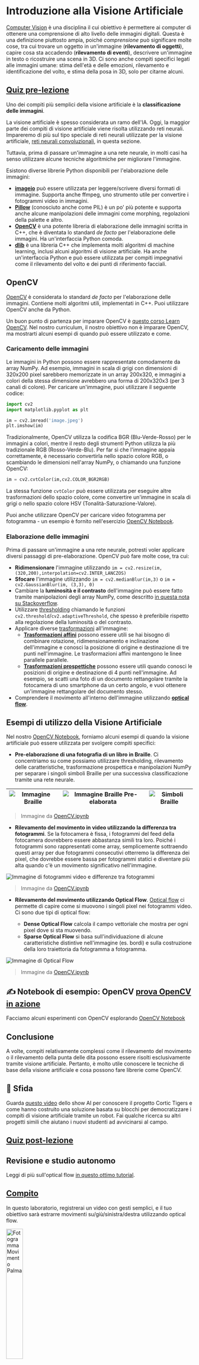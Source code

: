 <!--
CO_OP_TRANSLATOR_METADATA:
{
  "original_hash": "4bedc8e702db17260cfe824d58b6cfd4",
  "translation_date": "2025-08-26T07:03:34+00:00",
  "source_file": "lessons/4-ComputerVision/06-IntroCV/README.md",
  "language_code": "it"
}
-->
# Introduzione alla Visione Artificiale

[Computer Vision](https://wikipedia.org/wiki/Computer_vision) è una disciplina il cui obiettivo è permettere ai computer di ottenere una comprensione di alto livello delle immagini digitali. Questa è una definizione piuttosto ampia, poiché *comprensione* può significare molte cose, tra cui trovare un oggetto in un'immagine (**rilevamento di oggetti**), capire cosa sta accadendo (**rilevamento di eventi**), descrivere un'immagine in testo o ricostruire una scena in 3D. Ci sono anche compiti specifici legati alle immagini umane: stima dell'età e delle emozioni, rilevamento e identificazione del volto, e stima della posa in 3D, solo per citarne alcuni.

## [Quiz pre-lezione](https://ff-quizzes.netlify.app/en/ai/quiz/11)

Uno dei compiti più semplici della visione artificiale è la **classificazione delle immagini**.

La visione artificiale è spesso considerata un ramo dell'IA. Oggi, la maggior parte dei compiti di visione artificiale viene risolta utilizzando reti neurali. Impareremo di più sul tipo speciale di reti neurali utilizzate per la visione artificiale, [reti neurali convoluzionali](../07-ConvNets/README.md), in questa sezione.

Tuttavia, prima di passare un'immagine a una rete neurale, in molti casi ha senso utilizzare alcune tecniche algoritmiche per migliorare l'immagine.

Esistono diverse librerie Python disponibili per l'elaborazione delle immagini:

* **[imageio](https://imageio.readthedocs.io/en/stable/)** può essere utilizzata per leggere/scrivere diversi formati di immagine. Supporta anche ffmpeg, uno strumento utile per convertire i fotogrammi video in immagini.
* **[Pillow](https://pillow.readthedocs.io/en/stable/index.html)** (conosciuto anche come PIL) è un po' più potente e supporta anche alcune manipolazioni delle immagini come morphing, regolazioni della palette e altro.
* **[OpenCV](https://opencv.org/)** è una potente libreria di elaborazione delle immagini scritta in C++, che è diventata lo standard *de facto* per l'elaborazione delle immagini. Ha un'interfaccia Python comoda.
* **[dlib](http://dlib.net/)** è una libreria C++ che implementa molti algoritmi di machine learning, inclusi alcuni algoritmi di visione artificiale. Ha anche un'interfaccia Python e può essere utilizzata per compiti impegnativi come il rilevamento del volto e dei punti di riferimento facciali.

## OpenCV

[OpenCV](https://opencv.org/) è considerata lo standard *de facto* per l'elaborazione delle immagini. Contiene molti algoritmi utili, implementati in C++. Puoi utilizzare OpenCV anche da Python.

Un buon punto di partenza per imparare OpenCV è [questo corso Learn OpenCV](https://learnopencv.com/getting-started-with-opencv/). Nel nostro curriculum, il nostro obiettivo non è imparare OpenCV, ma mostrarti alcuni esempi di quando può essere utilizzato e come.

### Caricamento delle immagini

Le immagini in Python possono essere rappresentate comodamente da array NumPy. Ad esempio, immagini in scala di grigi con dimensioni di 320x200 pixel sarebbero memorizzate in un array 200x320, e immagini a colori della stessa dimensione avrebbero una forma di 200x320x3 (per 3 canali di colore). Per caricare un'immagine, puoi utilizzare il seguente codice:

```python
import cv2
import matplotlib.pyplot as plt

im = cv2.imread('image.jpeg')
plt.imshow(im)
```

Tradizionalmente, OpenCV utilizza la codifica BGR (Blu-Verde-Rosso) per le immagini a colori, mentre il resto degli strumenti Python utilizza la più tradizionale RGB (Rosso-Verde-Blu). Per far sì che l'immagine appaia correttamente, è necessario convertirla nello spazio colore RGB, o scambiando le dimensioni nell'array NumPy, o chiamando una funzione OpenCV:

```python
im = cv2.cvtColor(im,cv2.COLOR_BGR2RGB)
```

La stessa funzione `cvtColor` può essere utilizzata per eseguire altre trasformazioni dello spazio colore, come convertire un'immagine in scala di grigi o nello spazio colore HSV (Tonalità-Saturazione-Valore).

Puoi anche utilizzare OpenCV per caricare video fotogramma per fotogramma - un esempio è fornito nell'esercizio [OpenCV Notebook](../../../../../lessons/4-ComputerVision/06-IntroCV/OpenCV.ipynb).

### Elaborazione delle immagini

Prima di passare un'immagine a una rete neurale, potresti voler applicare diversi passaggi di pre-elaborazione. OpenCV può fare molte cose, tra cui:

* **Ridimensionare** l'immagine utilizzando `im = cv2.resize(im, (320,200),interpolation=cv2.INTER_LANCZOS)`
* **Sfocare** l'immagine utilizzando `im = cv2.medianBlur(im,3)` o `im = cv2.GaussianBlur(im, (3,3), 0)`
* Cambiare la **luminosità e il contrasto** dell'immagine può essere fatto tramite manipolazioni degli array NumPy, come descritto [in questa nota su Stackoverflow](https://stackoverflow.com/questions/39308030/how-do-i-increase-the-contrast-of-an-image-in-python-opencv).
* Utilizzare [thresholding](https://docs.opencv.org/4.x/d7/d4d/tutorial_py_thresholding.html) chiamando le funzioni `cv2.threshold`/`cv2.adaptiveThreshold`, che spesso è preferibile rispetto alla regolazione della luminosità o del contrasto.
* Applicare diverse [trasformazioni](https://docs.opencv.org/4.5.5/da/d6e/tutorial_py_geometric_transformations.html) all'immagine:
    - **[Trasformazioni affini](https://docs.opencv.org/4.5.5/d4/d61/tutorial_warp_affine.html)** possono essere utili se hai bisogno di combinare rotazione, ridimensionamento e inclinazione dell'immagine e conosci la posizione di origine e destinazione di tre punti nell'immagine. Le trasformazioni affini mantengono le linee parallele parallele.
    - **[Trasformazioni prospettiche](https://medium.com/analytics-vidhya/opencv-perspective-transformation-9edffefb2143)** possono essere utili quando conosci le posizioni di origine e destinazione di 4 punti nell'immagine. Ad esempio, se scatti una foto di un documento rettangolare tramite la fotocamera di uno smartphone da un certo angolo, e vuoi ottenere un'immagine rettangolare del documento stesso.
* Comprendere il movimento all'interno dell'immagine utilizzando **[optical flow](https://docs.opencv.org/4.5.5/d4/dee/tutorial_optical_flow.html)**.

## Esempi di utilizzo della Visione Artificiale

Nel nostro [OpenCV Notebook](../../../../../lessons/4-ComputerVision/06-IntroCV/OpenCV.ipynb), forniamo alcuni esempi di quando la visione artificiale può essere utilizzata per svolgere compiti specifici:

* **Pre-elaborazione di una fotografia di un libro in Braille**. Ci concentriamo su come possiamo utilizzare thresholding, rilevamento delle caratteristiche, trasformazione prospettica e manipolazioni NumPy per separare i singoli simboli Braille per una successiva classificazione tramite una rete neurale.

![Immagine Braille](../../../../../translated_images/braille.341962ff76b1bd7044409371d3de09ced5028132aef97344ea4b7468c1208126.it.jpeg) | ![Immagine Braille Pre-elaborata](../../../../../translated_images/braille-result.46530fea020b03c76aac532d7d6eeef7f6fb35b55b1001cd21627907dabef3ed.it.png) | ![Simboli Braille](../../../../../translated_images/braille-symbols.0159185ab69d533909dc4d7d26a1971b51401c6a80eb3a5584f250ea880af88b.it.png)
----|-----|-----

> Immagine da [OpenCV.ipynb](../../../../../lessons/4-ComputerVision/06-IntroCV/OpenCV.ipynb)

* **Rilevamento del movimento in video utilizzando la differenza tra fotogrammi**. Se la fotocamera è fissa, i fotogrammi del feed della fotocamera dovrebbero essere abbastanza simili tra loro. Poiché i fotogrammi sono rappresentati come array, semplicemente sottraendo questi array per due fotogrammi consecutivi otterremo la differenza dei pixel, che dovrebbe essere bassa per fotogrammi statici e diventare più alta quando c'è un movimento significativo nell'immagine.

![Immagine di fotogrammi video e differenze tra fotogrammi](../../../../../translated_images/frame-difference.706f805491a0883c938e16447bf5eb2f7d69e812c7f743cbe7d7c7645168f81f.it.png)

> Immagine da [OpenCV.ipynb](../../../../../lessons/4-ComputerVision/06-IntroCV/OpenCV.ipynb)

* **Rilevamento del movimento utilizzando Optical Flow**. [Optical flow](https://docs.opencv.org/3.4/d4/dee/tutorial_optical_flow.html) ci permette di capire come si muovono i singoli pixel nei fotogrammi video. Ci sono due tipi di optical flow:

   - **Dense Optical Flow** calcola il campo vettoriale che mostra per ogni pixel dove si sta muovendo.
   - **Sparse Optical Flow** si basa sull'individuazione di alcune caratteristiche distintive nell'immagine (es. bordi) e sulla costruzione della loro traiettoria da fotogramma a fotogramma.

![Immagine di Optical Flow](../../../../../translated_images/optical.1f4a94464579a83a10784f3c07fe7228514714b96782edf50e70ccd59d2d8c4f.it.png)

> Immagine da [OpenCV.ipynb](../../../../../lessons/4-ComputerVision/06-IntroCV/OpenCV.ipynb)

## ✍️ Notebook di esempio: OpenCV [prova OpenCV in azione](../../../../../lessons/4-ComputerVision/06-IntroCV/OpenCV.ipynb)

Facciamo alcuni esperimenti con OpenCV esplorando [OpenCV Notebook](../../../../../lessons/4-ComputerVision/06-IntroCV/OpenCV.ipynb)

## Conclusione

A volte, compiti relativamente complessi come il rilevamento del movimento o il rilevamento della punta delle dita possono essere risolti esclusivamente tramite visione artificiale. Pertanto, è molto utile conoscere le tecniche di base della visione artificiale e cosa possono fare librerie come OpenCV.

## 🚀 Sfida

Guarda [questo video](https://docs.microsoft.com/shows/ai-show/ai-show--2021-opencv-ai-competition--grand-prize-winners--cortic-tigers--episode-32?WT.mc_id=academic-77998-cacaste) dello show AI per conoscere il progetto Cortic Tigers e come hanno costruito una soluzione basata su blocchi per democratizzare i compiti di visione artificiale tramite un robot. Fai qualche ricerca su altri progetti simili che aiutano i nuovi studenti ad avvicinarsi al campo.

## [Quiz post-lezione](https://ff-quizzes.netlify.app/en/ai/quiz/12)

## Revisione e studio autonomo

Leggi di più sull'optical flow [in questo ottimo tutorial](https://learnopencv.com/optical-flow-in-opencv/).

## [Compito](lab/README.md)

In questo laboratorio, registrerai un video con gesti semplici, e il tuo obiettivo sarà estrarre movimenti su/giù/sinistra/destra utilizzando optical flow.

<img src="images/palm-movement.png" width="30%" alt="Fotogramma Movimento Palma"/>

**Disclaimer**:  
Questo documento è stato tradotto utilizzando il servizio di traduzione automatica [Co-op Translator](https://github.com/Azure/co-op-translator). Sebbene ci impegniamo per garantire l'accuratezza, si prega di notare che le traduzioni automatiche possono contenere errori o imprecisioni. Il documento originale nella sua lingua nativa dovrebbe essere considerato la fonte autorevole. Per informazioni critiche, si raccomanda una traduzione professionale effettuata da un traduttore umano. Non siamo responsabili per eventuali incomprensioni o interpretazioni errate derivanti dall'uso di questa traduzione.